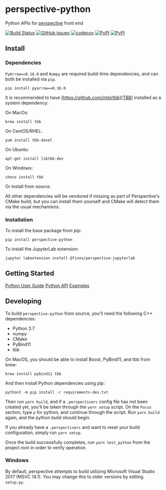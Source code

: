 # perspective-python

Python APIs for [perspective](https://github.com/finos/perspective) front end

[![Build Status](https://travis-ci.org/finos/perspective.svg?branch=master)](https://travis-ci.org/finos/perspective)
[![GitHub issues](https://img.shields.io/github/issues/finos/perspective.svg)]()
[![codecov](https://codecov.io/gh/finos/perspective/branch/master/graph/badge.svg)](https://codecov.io/gh/finos/perspective)
[![PyPI](https://img.shields.io/pypi/v/perspective-python.svg)](https://pypi.python.org/pypi/perspective-python)
[![PyPI](https://img.shields.io/pypi/l/perspective-python.svg)](https://pypi.python.org/pypi/perspective-python)

## Install

### Dependencies

`PyArrow==0.16.0` and `Numpy` are required build-time dependencies, and can both be installed via `pip`.

`pip install pyarrow==0.16.0`

It is recommended to have [https://github.com/intel/tbb](TBB) installed as a system dependency:

On MacOs:

`brew install tbb`

On CentOS/RHEL:

`yum install tbb-devel`

On Ubuntu:

`apt-get install libtbb-dev`

On Windows:

`choco install tbb`

Or install from source.

All other dependencies will be vendored if missing as part of Perspective's CMake build, but you can install them yourself and CMake will detect them via the usual mechanisms. 

### Installation

To install the base package from pip:

`pip install perspective-python`

To install the JupyterLab extension:

`jupyter labextension install @finos/perspective-jupyterlab`

## Getting Started

[Python User Guide](https://perspective.finos.org/docs/md/python.html)
[Python API](https://perspective.finos.org/docs/obj/perspective-python.html)
[Examples](https://github.com/finos/perspective/tree/master/python/perspective/examples)

## Developing

To build `perspective-python` from source, you'll need the following C++ dependencies:

- Python 3.7
- numpy
- CMake
- PyBind11
- tbb

On MacOS, you should be able to install Boost, PyBind11, and tbb from brew:

```shell
brew install pybind11 tbb
```

And then install Python dependencies using pip:

```shell
python3 -m pip install -r requirements-dev.txt
```

Then run `yarn build`, and if a `.perspectiverc` config file has not been created yet, you'll be taken through the `yarn setup` script. On the `Focus` section, type `p` for python, and continue through the script. Run `yarn build` again, and the python build should begin.

If you already have a `.perspectiverc` and want to reset your build configuration, simply run `yarn setup`.

Once the build successfully completes, run `yarn test_python` from the project root in order to verify operation.

### Windows
By default, perspective attempts to build utilizing Microsoft Visual Studio 2017 (MSVC 14.1). You may change this to older versions by editing `setup.py`.
